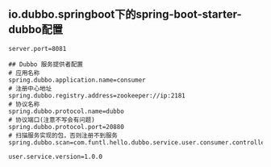 ## io.dubbo.springboot下的spring-boot-starter-dubbo配置

```shell
server.port=8081

## Dubbo 服务提供者配置
# 应用名称
spring.dubbo.application.name=consumer
# 注册中心地址
spring.dubbo.registry.address=zookeeper://ip:2181
# 协议名称
spring.dubbo.protocol.name=dubbo
# 协议端口(注意不写会有问题)
spring.dubbo.protocol.port=20880
# 扫描服务实现的包，否则注册不到服务
spring.dubbo.scan=com.funtl.hello.dubbo.service.user.consumer.controller

user.service.version=1.0.0
```